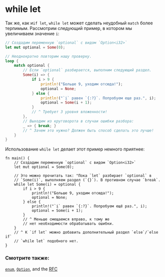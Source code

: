 # while let

Так же, как и`if let`, `while let` может сделать неудобный `match`
более терпимым. Рассмотрим следующий пример, в котором мы увеличиваем значение `i`:

```rust
// Создадим переменную `optional` с видом `Option<i32>`
let mut optional = Some(0);

// Неоднократно повторим нашу проверку.
loop {
    match optional {
        // Если `optional` разбирается, выполним следующий раздел.
        Some(i) => {
            if i > 9 {
                println!("Больше 9, уходим отсюда!");
                optional = None;
            } else {
                println!("`i` равен `{:?}`. Попробуем еще раз.", i);
                optional = Some(i + 1);
            }
            // ^ Требует 3 уровня вложенности!
        },
        // Выходим из круговорота в случаи ошибки разбора:
        _ => { break; }
        // ^ Зачем это нужно? Должен быть способ сделать это лучше!
    }
}
```

Использование `while let` делает этот пример немного приятнее:

```rust,editable
fn main() {
    // Создадим переменную `optional` с видом `Option<i32>`
    let mut optional = Some(0);

    // Это можно прочитать так: "Пока `let` разбирает `optional` в
    // `Some(i)`, выполняем раздел (`{}`). В противном случае `break`.
    while let Some(i) = optional {
        if i > 9 {
            println!("Больше 9, уходим отсюда!");
            optional = None;
        } else {
            println!("`i` равен `{:?}`. Попробуем ещё раз.", i);
            optional = Some(i + 1);
        }
        // ^ Меньше смещаемся вправо, к тому же
        // нет необходимости обрабатывать ошибки.
    }
    // ^ К `if let` можно добавить дополнительный раздел `else`/`else if`
    // `while let` подобного нет.
}
```

### Смотрите также:

[`enum`][enum], [`Option`][option], and the [RFC][while_let_rfc]

[enum]: custom_types/enum.html
[option]: std/option.html
[while_let_rfc]: https://github.com/rust-lang/rfcs/pull/214
